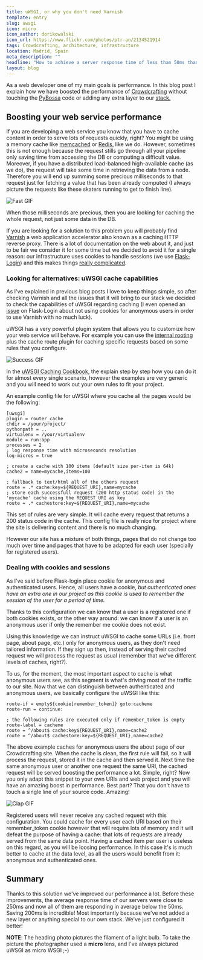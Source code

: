 ```yaml
---
title: uWSGI, or why you don't need Varnish
template: entry
slug: uwsgi
icon: micro
icon_author: dorikowalski
icon_url: https://www.flickr.com/photos/ptr-an/2134521914
tags: Crowdcrafting, architecture, infrastructure
location: Madrid, Spain
meta_description: "" 
headline: "How to achieve a server response time of less than 50ms thanks to uWSGI" 
layout: blog
---
```


As a web developer one of my main goals is performance. In this blog post I
explain how we have boosted the performance of
[Crowdcrafting](http://crowdcrafting.org) without touching
the [PyBossa](http://pybossa.com) code or adding any extra layer to our
[stack.](http://daniellombrana.es/blog/2015/02/10/infrastructure.html) 

<!--more-->

## Boosting your web service performance

If you are developing a web service you know that you have to cache content in
order to serve lots of requests quickly, right? You might be using a memory
cache like [memcached](http://memcached.org/) or 
[Redis](http://redis.io/), like we do. However, sometimes this is
not enough because the request stills go through all your pipeline only saving
time from accessing the DB or computing a difficult value. Moreover, if you
have a distributed load-balanced high-available cache (as we do), the request
will take some time in retrieving the data from a node. Therefore you will end up
summing some precious milliseconds to that request just for fetching a value
that has been already computed (I always picture the requests like these
skaters running to get to finish line).

![Fast GIF](http://i.giphy.com/NUlSiaVrEaIdq.gif)

When those milliseconds are precious, then you are looking for caching the whole
request, not just some data in the DB.

If you are looking for a solution to this problem you will probably find 
[Varnish](https://www.varnish-cache.org) a web application accelerator also known 
as a caching HTTP reverse proxy. There is a
lot of documentation on the web about it, and just to be fair we consider it
for some time but we decided to avoid it for a single reason: our
infrastructure uses cookies to handle sessions (we use [Flask-Login](https://flask-login.readthedocs.org/en/latest/)) and this
makes things [really complicated](https://www.varnish-cache.org/docs/3.0/tutorial/cookies.html). 


### Looking for alternatives: uWSGI cache capabilities

As I've explained in previous blog posts I love to keep things simple, so after
checking Varnish and all the issues that it will bring to our stack we decided
to check the capabilities of uWSGI regarding caching (I even opened an
[issue](https://github.com/maxcountryman/flask-login/issues/109) on
Flask-Login about not using cookies for anonymous users in order to use Varnish
with no much luck).

uWSGI has a very powerful plugin system that allows you to customize how your
web service will behave. For example you can use the [internal
rooting](http://uwsgi-docs.readthedocs.org/en/latest/InternalRouting.html) plus
the cache route plugin for caching specific requests based on some rules that you 
configure. 

![Success GIF](http://i.giphy.com/dmt0NRgroyTPW.gif)

In the [uWSGI Caching Cookbook](https://github.com/unbit/uwsgi-docs/blob/master/tutorials/CachingCookbook.rst),
the explain step by step how you can do it for almost every single scenario,
however the examples are very generic and you will need to work out your own
rules to fit your project.

An example config file for uWSGI where you cache all the pages would be the
following:

```
[uwsgi]
plugin = router_cache
chdir = /your/project/
pythonpath = ..
virtualenv = /your/virtualenv
module = run:app
processes = 2
; log response time with microseconds resolution
log-micros = true

; create a cache with 100 items (default size per-item is 64k)
cache2 = name=mycache,items=100

; fallback to text/html all of the others request
route = .* cache:key=${REQUEST_URI},name=mycache
; store each successfull request (200 http status code) in the 'mycache' cache using the REQUEST_URI as key
route = .* cachestore:key=${REQUEST_URI},name=mycache
```

This set of rules are very simple. It will cache every request that returns a
200 status code in the cache. This config file is really nice for project where
the site is delivering content and there is no much changing.

However our site has a mixture of both things, pages that do not change too
much over time and pages that have to be adapted for each user (specially for
registered users). 

### Dealing with cookies and sessions

As I've said before Flask-login place cookie for anonymous and authenticated
users. Hence, all users have a cookie, *but authenticated ones have an extra one 
in our project as this cookie is used to remember the session of the user for a
period of time.*

Thanks to this configuration we can know that a user is a registered one if
both cookies exists, or the other way around: we can know if a user is an anonymous 
user if only the remember me cookie does not exist.

Using this knowledge we can instruct uWSGI to cache some URLs (i.e. front page,
about page, etc.) only for anonymous users, as they don't need tailored
information. If they sign up then, instead of serving their cached request we
will process the request as usual (remember that we've different levels of
caches, right?). 

To us, for the moment, the most important aspect to cache is what anonymous
users see, as this segment is what's driving most of the traffic to our site.
Now that we can distinguish between authenticated and anonymous users, we basically 
configure the uWSGI like this:

```
route-if = empty${cookie[remember_token]} goto:cacheme
route-run = continue:

; the following rules are executed only if remember_token is empty
route-label = cacheme
route = ^/about$ cache:key${REQUEST_URI},name=cache2
route = ^/about$ cachestore:key=${REQUEST_URI},name=cache2
```

The above example caches for anonymous users the about page of our
Crowdcrafting site. When the cache is clean, the first rule will fail, so it
will process the request,  stored it in the cache and then served it. Next time
the same anonymous user or another one request the same URI, the cached request
will be served boosting the performance a lot. Simple, right? Now you only
adapt this snippet to your own URIs and web project and you will have an
amazing boost in performance. Best part? That you don't have to touch a single
line of your source code. Amazing!

![Clap GIF](http://i.giphy.com/DKqH1q9gN5AKA.gif)

Registered users will never receive any cached request with this configuration.
You could cache for every user each URI based on their remember_token cookie
however that will require lots of memory and it will defeat the purpose of
having a cache: that lots of requests are already served from the same data
point. Having a cached item per user is useless on this regard, as you will be
loosing performance. In this case it's is much better to cache at the data
level, as all the users would benefit from it: anonymous and authenticated
ones.

## Summary

Thanks to this solution we've improved our performance a lot. Before these
improvements, the average response time of our servers were close to 250ms and now all of
them are responding in average below the 50ms. Saving 200ms is incredible!
Most importantly because we've not added a new layer or anything special to our
own stack. We've just configured it better!

**NOTE**: The heading photo pictures the filament of a light bulb. To take the
picture the photographer used a **micro** lens, and I've always pictured uWSGI
as micro WSGI ;-)
